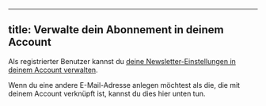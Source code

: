 ***

## title: Verwalte dein Abonnement in deinem Account

Als registrierter Benutzer kannst du [deine Newsletter-Einstellungen in deinem Account verwalten][1].

Wenn du eine andere E-Mail-Adresse anlegen möchtest als die, die mit deinem Account verknüpft ist, kannst du dies hier unten tun.

[1]: /account/settings/newsletter/
